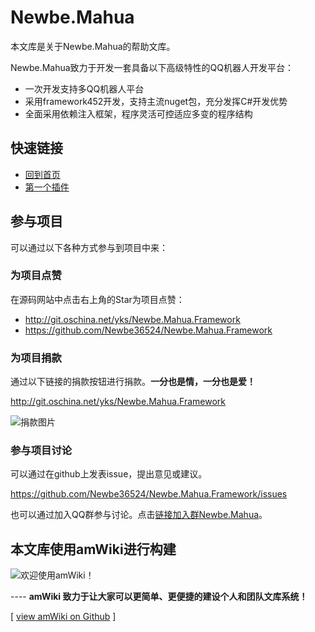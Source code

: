 # Newbe.Mahua

本文库是关于Newbe.Mahua的帮助文库。

Newbe.Mahua致力于开发一套具备以下高级特性的QQ机器人开发平台：

- 一次开发支持多QQ机器人平台
- 采用framework452开发，支持主流nuget包，充分发挥C#开发优势
- 全面采用依赖注入框架，程序灵活可控适应多变的程序结构

## 快速链接

- [回到首页](/)
- [第一个插件](?file=500-v1.0/001-快速开始/001-第一个插件 "第一个插件")

## 参与项目

可以通过以下各种方式参与到项目中来：

### 为项目点赞

在源码网站中点击右上角的Star为项目点赞：

- <http://git.oschina.net/yks/Newbe.Mahua.Framework>
- <https://github.com/Newbe36524/Newbe.Mahua.Framework>

### 为项目捐款

通过以下链接的捐款按钮进行捐款。**一分也是情，一分也是爱！**

<http://git.oschina.net/yks/Newbe.Mahua.Framework>

![捐款图片](assets/20170612-cc17e473.png)

### 参与项目讨论

可以通过在github上发表issue，提出意见或建议。

<https://github.com/Newbe36524/Newbe.Mahua.Framework/issues>

也可以通过加入QQ群参与讨论。点击[链接加入群Newbe.Mahua](https://jq.qq.com/?_wv=1027&k=4AMjeav)。

## 本文库使用amWiki进行构建

![欢迎使用amWiki！](amWiki/images/logo.png "欢迎使用amWiki！")

---- **amWiki 致力于让大家可以更简单、更便捷的建设个人和团队文库系统！**

[ [view amWiki on Github](https://github.com/TevinLi/amWiki) ]
